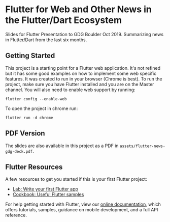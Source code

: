 # Flutter for Web and Other News in the Flutter/Dart Ecosystem

Slides for Flutter Presentation to GDG Boulder Oct 2019. Summarizing news in Flutter/Dart from the last six months.

## Getting Started

This project is a starting point for a Flutter web application. It's not refined but it has some good examples on how to implement some web specific features. It was created to run in your browser (Chrome is best). To run the project, make sure you have Flutter installed and you are on the Master channel. You will also need to enable web support by running:

`flutter config --enable-web`

To open the project in chrome run:

`flutter run -d chrome`

## PDF Version

The slides are also available in this project as a PDF in `assets/flutter-news-gdg-deck.pdf`.

## Flutter Resources

A few resources to get you started if this is your first Flutter project:

- [Lab: Write your first Flutter app](https://flutter.dev/docs/get-started/codelab)
- [Cookbook: Useful Flutter samples](https://flutter.dev/docs/cookbook)

For help getting started with Flutter, view our
[online documentation](https://flutter.dev/docs), which offers tutorials,
samples, guidance on mobile development, and a full API reference.
